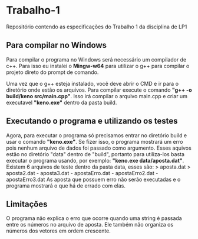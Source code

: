 # Trabalho-1
Repositório contendo as especificações do Trabalho 1 da disciplina de LP1

## Para compilar no Windows

Para compilar o programa no Windows será necessário um compilador de c++. Para isso eu instalei o **Mingw-w64** para utilizar o g++ para compilar o projeto direto do prompt de comando.

Uma vez que o g++ esteja instalado, você deve abrir o CMD e ir para o diretório onde estão os arquivos.
Para compilar execute o comando **"g++ -o build/keno src/main.cpp"**. Isso irá compilar o arquivo main.cpp e criar um executavel **"keno.exe"** dentro da pasta build. 

## Executando o programa e utilizando os testes

Agora, para executar o programa só precisamos entrar no diretório build e usar o comando **"keno.exe"**. Se fizer isso, o programa mostrará um erro pois nenhum arquivo  de dados foi passado como argumento. Esses aquivos estão no diretório "data" dentro de "build", portanto para utiliza-los basta executar o programa usando, por exemplo: **"keno.exe data/aposta.dat"**. Existem 6 arquivos de teste dentro da pasta data, esses são:
    > aposta.dat
    > aposta2.dat
    - aposta3.dat
    - apostaErro.dat
    - apostaErro2.dat
    - apostaErro3.dat
As aposta que possuem erro não serão executadas e o programa mostrará o que há de errado com elas.

## Limitações 

O programa não explica o erro que ocorre quando uma string é passada entre os números no arquivo de aposta. Ele também não organiza os números dos vetores em ordem crescente.